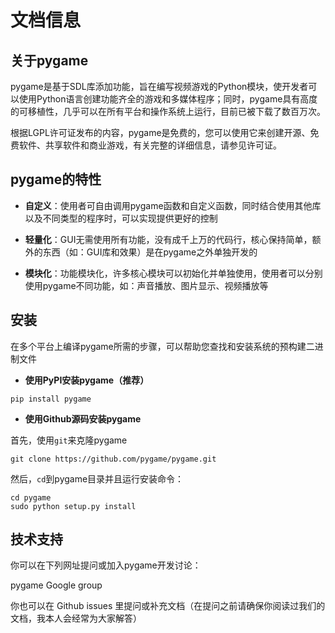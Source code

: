 # 文档信息

## 关于pygame
pygame是基于SDL库添加功能，旨在编写视频游戏的Python模块，使开发者可以使用Python语言创建功能齐全的游戏和多媒体程序；同时，pygame具有高度的可移植性，几乎可以在所有平台和操作系统上运行，目前已被下载了数百万次。

根据LGPL许可证发布的内容，pygame是免费的，您可以使用它来创建开源、免费软件、共享软件和商业游戏，有关完整的详细信息，请参见许可证。

## pygame的特性

- **自定义**：使用者可自由调用pygame函数和自定义函数，同时结合使用其他库以及不同类型的程序时，可以实现提供更好的控制

- **轻量化**：GUI无需使用所有功能，没有成千上万的代码行，核心保持简单，额外的东西（如：GUI库和效果）是在pygame之外单独开发的

- **模块化**：功能模块化，许多核心模块可以初始化并单独使用，使用者可以分别使用pygame不同功能，如：声音播放、图片显示、视频播放等

## 安装
在多个平台上编译pygame所需的步骤，可以帮助您查找和安装系统的预构建二进制文件

- **使用PyPI安装pygame（推荐）**

```
pip install pygame
```

- **使用Github源码安装pygame**

首先，使用`git`来克隆pygame

```
git clone https://github.com/pygame/pygame.git
```

然后，`cd`到pygame目录并且运行安装命令：
```
cd pygame
sudo python setup.py install
```

## 技术支持
你可以在下列网址提问或加入pygame开发讨论：

pygame Google group

你也可以在 Github issues 里提问或补充文档（在提问之前请确保你阅读过我们的文档，我本人会经常为大家解答）

